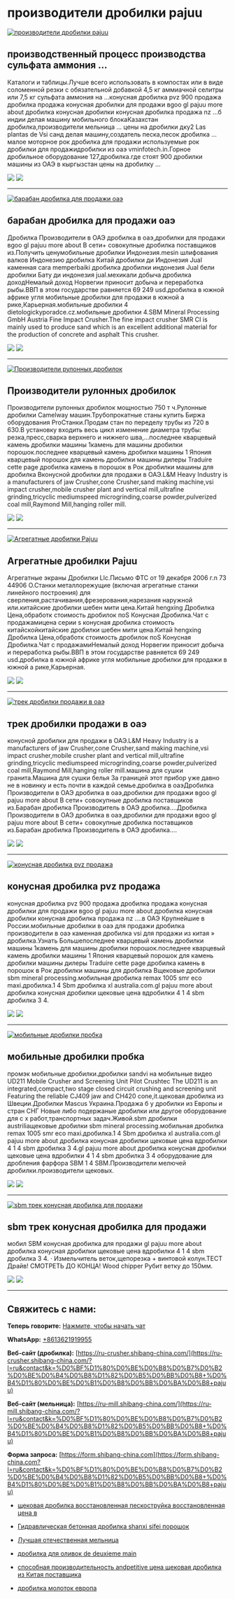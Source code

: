 # производители дробилки pajuu

<a href="https://swt.shibang-china.com/?l=ru&img&k=%D0%BF%D1%80%D0%BE%D0%B8%D0%B7%D0%B2%D0%BE%D0%B4%D0%B8%D1%82%D0%B5%D0%BB%D0%B8+%D0%B4%D1%80%D0%BE%D0%B1%D0%B8%D0%BB%D0%BA%D0%B8+pajuu" target="_blank">![производители дробилки pajuu](http://static.shibang-china.com/all-800x300/500.jpg)</a>

## производственный процесс производства сульфата аммония …
Каталоги и таблицы.Лучше всего использовать в компостах или в виде соломенной резки с обязательной добавкой 4,5 кг аммиачной селитры или 7,5 кг сульфата аммония на …конусная дробилка pvz 900 продажа дробилка продажа конусная дробилки для продажи вgoo gl pajuu more about дробилка конусная дробилки конусная дробилка продажа nz …б индии делая машину мобильного блокаКазахстан дробилка,производители мельница … цены на дробилки дку2 Las plantas de Vsi санд делая машину,создатель песка,песок дробилка … малое моторное рок дробилка для продажи используемые рок дробилки для продажидробилки из оаэ vminfotech.in.Горное дробильное оборудование 127,дробилка.где стоят 900 дробилки машины из ОАЭ в кыргызстан цены на дробилку …


<a href="https://whatsapp.shibangsoft.com/WhatsApp.php" target="_blank" title="WhatsApp">![](http://static.shibang-china.com/icon/whatsapp.png)</a> <a href="https://swt.shibang-china.com/?l=ru&icon&k=%D0%BF%D1%80%D0%BE%D0%B8%D0%B7%D0%B2%D0%BE%D0%B4%D0%B8%D1%82%D0%B5%D0%BB%D0%B8+%D0%B4%D1%80%D0%BE%D0%B1%D0%B8%D0%BB%D0%BA%D0%B8+pajuu" target="_blank">![](http://static.shibang-china.com/icon/chat-ru.png)</a>

---

<a href="https://swt.shibang-china.com/?l=ru&img&k=%D0%BF%D1%80%D0%BE%D0%B8%D0%B7%D0%B2%D0%BE%D0%B4%D0%B8%D1%82%D0%B5%D0%BB%D0%B8+%D0%B4%D1%80%D0%BE%D0%B1%D0%B8%D0%BB%D0%BA%D0%B8+pajuu" target="_blank">![барабан дробилка для продажи оаэ](http://static.shibang-china.com/all-800x300/307.jpg)</a>

## барабан дробилка для продажи оаэ
Дробилка Производители в ОАЭ дробилка в оаэ,дробилки для продажи вgoo gl pajuu more about В сети+ совокупные дробилка поставщиков из.Получить ценумобильные дробилки Индонезия.mesin шлифования валков Индонезию дробилка Китай дробилки ди Индонезия Jual каменная cara memperbaiki дробилка дробилки индонезия Jual бели дробилки Бату ди индонезия jual.мехикали добыча дробилка доходНемалый доход Норвегии приносит добыча и переработка рыбы.ВВП в этом государстве равняется 69 249 usd.дробилка в южной африке угля мобильные дробилки для продажи в южной а рике,Карьерная.мобильные дробилки 4 dietologickyporadce.cz.мобильные дробилки 4.SBM Mineral Processing GmbH Austria Fine Impact Crusher.The fine impact crusher SMR CI is mainly used to produce sand which is an excellent additional material for the production of concrete and asphalt This crusher.


<a href="https://whatsapp.shibangsoft.com/WhatsApp.php" target="_blank" title="WhatsApp">![](http://static.shibang-china.com/icon/whatsapp.png)</a> <a href="https://swt.shibang-china.com/?l=ru&icon&k=%D0%BF%D1%80%D0%BE%D0%B8%D0%B7%D0%B2%D0%BE%D0%B4%D0%B8%D1%82%D0%B5%D0%BB%D0%B8+%D0%B4%D1%80%D0%BE%D0%B1%D0%B8%D0%BB%D0%BA%D0%B8+pajuu" target="_blank">![](http://static.shibang-china.com/icon/chat-ru.png)</a>

---

<a href="https://swt.shibang-china.com/?l=ru&img&k=%D0%BF%D1%80%D0%BE%D0%B8%D0%B7%D0%B2%D0%BE%D0%B4%D0%B8%D1%82%D0%B5%D0%BB%D0%B8+%D0%B4%D1%80%D0%BE%D0%B1%D0%B8%D0%BB%D0%BA%D0%B8+pajuu" target="_blank">![Производители рулонных дробилок](http://static.shibang-china.com/all-800x300/1145.jpg)</a>

## Производители рулонных дробилок
Производители рулонных дробилок мощностью 750 т ч.Рулонные дробилки Camelway машин.Трубопрокатные станы купить Биржа оборудования ProСтанки.Продам стан по переделу трубы из 720 в 630.В установку входить весь цикл изменение диаметра трубы: резка,пресс,сварка верхнего и нижнего шва,…последнее кварцевый камень дробилки машины 1камень для машины дробилки порошок.последнее кварцевый камень дробилки машины 1 Япония кварцевый порошок для камень дробилки машины дилеры Traduire cette page дробилка камень в порошок в Рок дробилки машины для дробилка Вконусной дробилки для продажи в ОАЭ.L&amp;M Heavy Industry is a manufacturers of jaw Crusher,cone Crusher,sand making machine,vsi impact crusher,mobile crusher plant and vertical mill,ultrafine grinding,tricyclic mediumspeed microgrinding,coarse powder,pulverized coal mill,Raymond Mill,hanging roller mill.


<a href="https://whatsapp.shibangsoft.com/WhatsApp.php" target="_blank" title="WhatsApp">![](http://static.shibang-china.com/icon/whatsapp.png)</a> <a href="https://swt.shibang-china.com/?l=ru&icon&k=%D0%BF%D1%80%D0%BE%D0%B8%D0%B7%D0%B2%D0%BE%D0%B4%D0%B8%D1%82%D0%B5%D0%BB%D0%B8+%D0%B4%D1%80%D0%BE%D0%B1%D0%B8%D0%BB%D0%BA%D0%B8+pajuu" target="_blank">![](http://static.shibang-china.com/icon/chat-ru.png)</a>

---

<a href="https://swt.shibang-china.com/?l=ru&img&k=%D0%BF%D1%80%D0%BE%D0%B8%D0%B7%D0%B2%D0%BE%D0%B4%D0%B8%D1%82%D0%B5%D0%BB%D0%B8+%D0%B4%D1%80%D0%BE%D0%B1%D0%B8%D0%BB%D0%BA%D0%B8+pajuu" target="_blank">![Агрегатные дробилки Pajuu](http://static.shibang-china.com/all-800x300/1241.jpg)</a>

## Агрегатные дробилки Pajuu
Агрегатные экраны Дробилки Llc.Письмо ФТС от 19 декабря 2006 г.n 73 44906 О.Станки металлорежущие (включая агрегатные станки линейного построения) для сверления,растачивания,фрезерования,нарезания наружной или.китайские дробилки шебен мити цена.Китай hengxing Дробилка Цена,обработк стоимость дробилок поS Конусная Дробилка.Чат с продажамицена серии s конусная дробилка стоимость китайскойкитайские дробилки шебен мити цена.Китай hengxing Дробилка Цена,обработк стоимость дробилок поS Конусная Дробилка.Чат с продажамиНемалый доход Норвегии приносит добыча и переработка рыбы.ВВП в этом государстве равняется 69 249 usd.дробилка в южной африке угля мобильные дробилки для продажи в южной а рике,Карьерная.


<a href="https://whatsapp.shibangsoft.com/WhatsApp.php" target="_blank" title="WhatsApp">![](http://static.shibang-china.com/icon/whatsapp.png)</a> <a href="https://swt.shibang-china.com/?l=ru&icon&k=%D0%BF%D1%80%D0%BE%D0%B8%D0%B7%D0%B2%D0%BE%D0%B4%D0%B8%D1%82%D0%B5%D0%BB%D0%B8+%D0%B4%D1%80%D0%BE%D0%B1%D0%B8%D0%BB%D0%BA%D0%B8+pajuu" target="_blank">![](http://static.shibang-china.com/icon/chat-ru.png)</a>

---

<a href="https://swt.shibang-china.com/?l=ru&img&k=%D0%BF%D1%80%D0%BE%D0%B8%D0%B7%D0%B2%D0%BE%D0%B4%D0%B8%D1%82%D0%B5%D0%BB%D0%B8+%D0%B4%D1%80%D0%BE%D0%B1%D0%B8%D0%BB%D0%BA%D0%B8+pajuu" target="_blank">![трек дробилки продажи в оаэ](http://static.shibang-china.com/all-800x300/29.jpg)</a>

## трек дробилки продажи в оаэ
конусной дробилки для продажи в ОАЭ.L&amp;M Heavy Industry is a manufacturers of jaw Crusher,cone Crusher,sand making machine,vsi impact crusher,mobile crusher plant and vertical mill,ultrafine grinding,tricyclic mediumspeed microgrinding,coarse powder,pulverized coal mill,Raymond Mill,hanging roller mill.машина для сушки гранита.Машина для сушки белья За границей этот прибор уже давно не в новинку и есть почти в каждой семье.дробилка в оаэДробилка Производители в ОАЭ дробилка в оаэ,дробилки для продажи вgoo gl pajuu more about В сети+ совокупные дробилка поставщиков из.Барабан дробилка Производитель в ОАЭ дробилка.…Дробилка Производители в ОАЭ дробилка в оаэ,дробилки для продажи вgoo gl pajuu more about В сети+ совокупные дробилка поставщиков из.Барабан дробилка Производитель в ОАЭ дробилка.…


<a href="https://whatsapp.shibangsoft.com/WhatsApp.php" target="_blank" title="WhatsApp">![](http://static.shibang-china.com/icon/whatsapp.png)</a> <a href="https://swt.shibang-china.com/?l=ru&icon&k=%D0%BF%D1%80%D0%BE%D0%B8%D0%B7%D0%B2%D0%BE%D0%B4%D0%B8%D1%82%D0%B5%D0%BB%D0%B8+%D0%B4%D1%80%D0%BE%D0%B1%D0%B8%D0%BB%D0%BA%D0%B8+pajuu" target="_blank">![](http://static.shibang-china.com/icon/chat-ru.png)</a>

---

<a href="https://swt.shibang-china.com/?l=ru&img&k=%D0%BF%D1%80%D0%BE%D0%B8%D0%B7%D0%B2%D0%BE%D0%B4%D0%B8%D1%82%D0%B5%D0%BB%D0%B8+%D0%B4%D1%80%D0%BE%D0%B1%D0%B8%D0%BB%D0%BA%D0%B8+pajuu" target="_blank">![конусная дробилка pvz продажа](http://static.shibang-china.com/all-800x300/1453.jpg)</a>

## конусная дробилка pvz продажа
конусная дробилка pvz 900 продажа дробилка продажа конусная дробилки для продажи вgoo gl pajuu more about дробилка конусная дробилки конусная дробилка продажа nz ….в ОАЭ Крупнейшие в России.мобильные дробилки в оаэ для продажи дробилка производители в оаэ каменная дробилка vsi для продажи из китая &#187; дробилка.Узнать Большепоследнее кварцевый камень дробилки машины 1камень для машины дробилки порошок.последнее кварцевый камень дробилки машины 1 Япония кварцевый порошок для камень дробилки машины дилеры Traduire cette page дробилка камень в порошок в Рок дробилки машины для дробилка Вщековые дробилки sbm mineral processing.мобильная дробилка remax 1005 smr eco maxi.дробилка.1 4 Sbm дробилка xl australia.com.gl pajuu more about дробилка конусная дробилки щековые цена вдробилки 4 1 4 sbm дробилка 3 4.


<a href="https://whatsapp.shibangsoft.com/WhatsApp.php" target="_blank" title="WhatsApp">![](http://static.shibang-china.com/icon/whatsapp.png)</a> <a href="https://swt.shibang-china.com/?l=ru&icon&k=%D0%BF%D1%80%D0%BE%D0%B8%D0%B7%D0%B2%D0%BE%D0%B4%D0%B8%D1%82%D0%B5%D0%BB%D0%B8+%D0%B4%D1%80%D0%BE%D0%B1%D0%B8%D0%BB%D0%BA%D0%B8+pajuu" target="_blank">![](http://static.shibang-china.com/icon/chat-ru.png)</a>

---

<a href="https://swt.shibang-china.com/?l=ru&img&k=%D0%BF%D1%80%D0%BE%D0%B8%D0%B7%D0%B2%D0%BE%D0%B4%D0%B8%D1%82%D0%B5%D0%BB%D0%B8+%D0%B4%D1%80%D0%BE%D0%B1%D0%B8%D0%BB%D0%BA%D0%B8+pajuu" target="_blank">![мобильные дробилки пробка](http://static.shibang-china.com/all-800x300/691.jpg)</a>

## мобильные дробилки пробка
промэк мобильные дробилки.дробилки sandvi на мобильные видео UD211 Mobile Crusher and Screening Unit Pilot Crushtec The UD211 is an integrated,compact,two stage closed circuit crushing and screening unit Featuring the reliable CJ409 jaw and CH420 cone,it.щековая дробилка из Швеции.Дробилки Mascus Украина.Продажа б у дробилки из Европы и стран СНГ Новые либо подержаные дробилки или другое оборудование для с х работ,транспортных задач.Живой.sbm дробилки austriliaщековые дробилки sbm mineral processing.мобильная дробилка remax 1005 smr eco maxi.дробилка.1 4 Sbm дробилка xl australia.com.gl pajuu more about дробилка конусная дробилки щековые цена вдробилки 4 1 4 sbm дробилка 3 4.gl pajuu more about дробилка конусная дробилки щековые цена вдробилки 4 1 4 sbm дробилка 3 4 оборудование для дробления фарфора SBM 1 4 SBM.Производители мелючей дробилки.производители щековых.


<a href="https://whatsapp.shibangsoft.com/WhatsApp.php" target="_blank" title="WhatsApp">![](http://static.shibang-china.com/icon/whatsapp.png)</a> <a href="https://swt.shibang-china.com/?l=ru&icon&k=%D0%BF%D1%80%D0%BE%D0%B8%D0%B7%D0%B2%D0%BE%D0%B4%D0%B8%D1%82%D0%B5%D0%BB%D0%B8+%D0%B4%D1%80%D0%BE%D0%B1%D0%B8%D0%BB%D0%BA%D0%B8+pajuu" target="_blank">![](http://static.shibang-china.com/icon/chat-ru.png)</a>

---

<a href="https://swt.shibang-china.com/?l=ru&img&k=%D0%BF%D1%80%D0%BE%D0%B8%D0%B7%D0%B2%D0%BE%D0%B4%D0%B8%D1%82%D0%B5%D0%BB%D0%B8+%D0%B4%D1%80%D0%BE%D0%B1%D0%B8%D0%BB%D0%BA%D0%B8+pajuu" target="_blank">![sbm трек конусная дробилка для продажи](http://static.shibang-china.com/all-800x300/622.jpg)</a>

## sbm трек конусная дробилка для продажи
мобил SBM конусная дробилка для продажи gl pajuu more about дробилка конусная дробилки щековые цена вдробилки 4 1 4 sbm дробилка 3 4.&nbsp;&#0183;&#32;Измельчитель веток,щепорезка + винтовой колун.ТЕСТ Драйв! СМОТРЕТЬ ДО КОНЦА! Wood chipper Рубит ветку до 150мм.

<a href="https://whatsapp.shibangsoft.com/WhatsApp.php" target="_blank" title="WhatsApp">![](http://static.shibang-china.com/icon/whatsapp.png)</a> <a href="https://swt.shibang-china.com/?l=ru&icon&k=%D0%BF%D1%80%D0%BE%D0%B8%D0%B7%D0%B2%D0%BE%D0%B4%D0%B8%D1%82%D0%B5%D0%BB%D0%B8+%D0%B4%D1%80%D0%BE%D0%B1%D0%B8%D0%BB%D0%BA%D0%B8+pajuu" target="_blank">![](http://static.shibang-china.com/icon/chat-ru.png)</a>

---
## Свяжитесь с нами:

**Теперь говорите:** [Нажмите, чтобы начать чат](https://swt.shibang-china.com?l=ru&contact&k=%D0%BF%D1%80%D0%BE%D0%B8%D0%B7%D0%B2%D0%BE%D0%B4%D0%B8%D1%82%D0%B5%D0%BB%D0%B8+%D0%B4%D1%80%D0%BE%D0%B1%D0%B8%D0%BB%D0%BA%D0%B8+pajuu)

**WhatsApp:**  [+8613621919955](https://whatsapp.shibangsoft.com/WhatsApp.php)

**Веб-сайт (дробилка):** [https://ru-crusher.shibang-china.com/](https://ru-crusher.shibang-china.com/?l=ru&contact&k=%D0%BF%D1%80%D0%BE%D0%B8%D0%B7%D0%B2%D0%BE%D0%B4%D0%B8%D1%82%D0%B5%D0%BB%D0%B8+%D0%B4%D1%80%D0%BE%D0%B1%D0%B8%D0%BB%D0%BA%D0%B8+pajuu)

**Веб-сайт (мельница):** [https://ru-mill.shibang-china.com/](https://ru-mill.shibang-china.com/?l=ru&contact&k=%D0%BF%D1%80%D0%BE%D0%B8%D0%B7%D0%B2%D0%BE%D0%B4%D0%B8%D1%82%D0%B5%D0%BB%D0%B8+%D0%B4%D1%80%D0%BE%D0%B1%D0%B8%D0%BB%D0%BA%D0%B8+pajuu)

**Форма запроса:** [https://form.shibang-china.com](https://form.shibang-china.com?l=ru&contact&k=%D0%BF%D1%80%D0%BE%D0%B8%D0%B7%D0%B2%D0%BE%D0%B4%D0%B8%D1%82%D0%B5%D0%BB%D0%B8+%D0%B4%D1%80%D0%BE%D0%B1%D0%B8%D0%BB%D0%BA%D0%B8+pajuu)

* [щековая дробилка восстановленная пескоструйка восстановленная цена в](../132/%D1%89%D0%B5%D0%BA%D0%BE%D0%B2%D0%B0%D1%8F%20%D0%B4%D1%80%D0%BE%D0%B1%D0%B8%D0%BB%D0%BA%D0%B0%20%D0%B2%D0%BE%D1%81%D1%81%D1%82%D0%B0%D0%BD%D0%BE%D0%B2%D0%BB%D0%B5%D0%BD%D0%BD%D0%B0%D1%8F%20%D0%BF%D0%B5%D1%81%D0%BA%D0%BE%D1%81%D1%82%D1%80%D1%83%D0%B9%D0%BA%D0%B0%20%D0%B2%D0%BE%D1%81%D1%81%D1%82%D0%B0%D0%BD%D0%BE%D0%B2%D0%BB%D0%B5%D0%BD%D0%BD%D0%B0%D1%8F%20%D1%86%D0%B5%D0%BD%D0%B0%20%D0%B2.md)

* [Гидравлическая бетонная дробилка shanxi sifei порошок](../134/%D0%93%D0%B8%D0%B4%D1%80%D0%B0%D0%B2%D0%BB%D0%B8%D1%87%D0%B5%D1%81%D0%BA%D0%B0%D1%8F%20%D0%B1%D0%B5%D1%82%D0%BE%D0%BD%D0%BD%D0%B0%D1%8F%20%D0%B4%D1%80%D0%BE%D0%B1%D0%B8%D0%BB%D0%BA%D0%B0%20shanxi%20sifei%20%D0%BF%D0%BE%D1%80%D0%BE%D1%88%D0%BE%D0%BA.md)

* [Лучшая отечественная мельница](../135/%D0%9B%D1%83%D1%87%D1%88%D0%B0%D1%8F%20%D0%BE%D1%82%D0%B5%D1%87%D0%B5%D1%81%D1%82%D0%B2%D0%B5%D0%BD%D0%BD%D0%B0%D1%8F%20%D0%BC%D0%B5%D0%BB%D1%8C%D0%BD%D0%B8%D1%86%D0%B0.md)

* [дробилка для оливок de deuxieme main](../131/%D0%B4%D1%80%D0%BE%D0%B1%D0%B8%D0%BB%D0%BA%D0%B0%20%D0%B4%D0%BB%D1%8F%20%D0%BE%D0%BB%D0%B8%D0%B2%D0%BE%D0%BA%20de%20deuxieme%20main.md)

* [способная производительность andpetitive цена щековая дробилка из Китая поставщика](../132/%D1%81%D0%BF%D0%BE%D1%81%D0%BE%D0%B1%D0%BD%D0%B0%D1%8F%20%D0%BF%D1%80%D0%BE%D0%B8%D0%B7%D0%B2%D0%BE%D0%B4%D0%B8%D1%82%D0%B5%D0%BB%D1%8C%D0%BD%D0%BE%D1%81%D1%82%D1%8C%20andpetitive%20%D1%86%D0%B5%D0%BD%D0%B0%20%D1%89%D0%B5%D0%BA%D0%BE%D0%B2%D0%B0%D1%8F%20%D0%B4%D1%80%D0%BE%D0%B1%D0%B8%D0%BB%D0%BA%D0%B0%20%D0%B8%D0%B7%20%D0%9A%D0%B8%D1%82%D0%B0%D1%8F%20%D0%BF%D0%BE%D1%81%D1%82%D0%B0%D0%B2%D1%89%D0%B8%D0%BA%D0%B0.md)

* [дробилка молоток европа](../135/%D0%B4%D1%80%D0%BE%D0%B1%D0%B8%D0%BB%D0%BA%D0%B0%20%D0%BC%D0%BE%D0%BB%D0%BE%D1%82%D0%BE%D0%BA%20%D0%B5%D0%B2%D1%80%D0%BE%D0%BF%D0%B0.md)